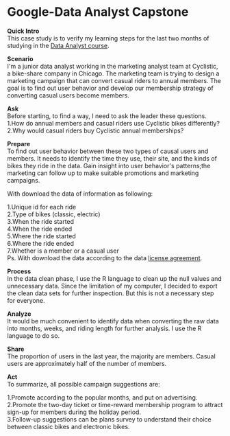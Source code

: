 # Google-Data Analyst Capstone

**Quick Intro** <br/>
This case study is to verify my learning steps for the last two months of studying in the [Data Analyst course](https://www.coursera.org/account/accomplishments/professional-cert/V7TM6D7878JB).

**Scenario** <br/>
I'm a junior data analyst working in the marketing analyst team at Cyclistic, a bike-share company in Chicago. The marketing team is trying to design a marketing campaign that can convert casual riders to annual members. The goal is to find out user behavior and develop our membership strategy of converting casual users become members.

**Ask**<br/>
Before starting, to find a way, I need to ask the leader these questions.<br/>
1.How do annual members and casual riders use Cyclistic bikes differently?<br/>
2.Why would casual riders buy Cyclistic annual memberships?

**Prepare**<br/>
To find out user behavior between these two types of causal users and members. It needs to identify the time they use, their site, and the kinds of bikes they ride in the data. Gain insight into user behavior's patterns;the marketing can follow up to make suitable promotions and marketing campaigns. 

With download the data of information as following:<br/>

1.Unique id for each ride<br/>
2.Type of bikes (classic, electric)<br/>
3.When the ride started<br/>
4.When the ride ended<br/>
5.Where the ride started<br/>
6.Where the ride ended<br/>
7.Whether is a member or a casual user<br/>
Ps. With download the data according to the data [license agreement](https://www.divvybikes.com/data-license-agreement).

**Process**<br/>
In the data clean phase, I use the R language to clean up the null values and unnecessary data. Since the limitation of my computer, I decided to export the clean data sets for further inspection. But this is not a necessary step for everyone.

**Analyze**<br/>
It would be much convenient to identify data when converting the raw data into months, weeks, and riding length for further analysis. I use the R language to do so.

**Share**<br/>
The proportion of users in the last year, the majority are members. Casual users are approximately half of the number of members.

**Act**<br/>
To summarize, all possible campaign suggestions are:

1.Promote according to the popular months, and put on advertising.<br/>
2.Promote the two-day ticket or time-reward membership program to attract sign-up for members during the holiday period.<br/>
3.Follow-up suggestions can be plans survey to understand their choice between classic bikes and electronic bikes.



